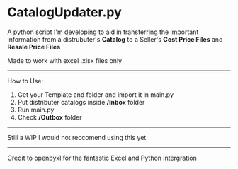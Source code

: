 # CatalogUpdater.py

A python script I'm developing to aid in transferring the important information from a distrubuter's **Catalog** to a Seller's **Cost Price Files** and **Resale Price Files**

Made to work with excel .xlsx files only

--- 

How to Use:

1. Get your Template and folder and import it in main.py
2. Put distributer catalogs inside **/Inbox** folder
3. Run main.py
4. Check **/Outbox** folder

---

Still a WIP I would not reccomend using this yet

---

Credit to openpyxl for the fantastic Excel and Python intergration